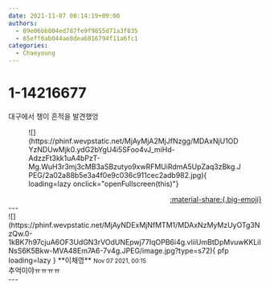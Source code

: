 ```yaml
---
date: 2021-11-07 00:14:19+09:00
authors:
  - 89e06bb804ed787fe9f9855d71a3f835
  - 65eff6ab044ae8dea6816794f11a6fc1
categories:
  - Chaeyoung
---
```


# 1-14216677

<div class="post-container" markdown="1">
<div class="content-container md-sidebar__scrollwrap" markdown="1">

대구에서 챙이 흔적을 발견했엉
<figure markdown="1">
![](https://phinf.wevpstatic.net/MjAyMjA2MjJfNzgg/MDAxNjU1ODYzNDUwMjk0.ydG2bYgU4i5SFoo4vJ_miHd-AdzzFt3kk1uA4bPzT-Mg.WuH3r3mj3cMB3aSBzutyo9xwRFMUiRdmA5UpZaq3zBkg.JPEG/2a02a88b5e3a4f0e9c036c911cec2adb982.jpg){ loading=lazy onclick="openFullscreen(this)"}
</figure>


</div>
</div>

<div style="text-align: right;" markdown="1">
<a href="https://weverse.io/fromis9/fanpost/1-14216677" style="text-align: right;">:material-share:{.big-emoji}</a>
</div>
---

<div class="comments-container md-sidebar__scrollwrap" markdown="1">
<div class="comment" markdown="1">
<div class='id-container' markdown="1">
![](https://phinf.wevpstatic.net/MjAyNDExMjNfMTM1/MDAxNzMyMzUyOTg3NzQw.0-1kBK7h97cjuA6OF3UdGN3rVOdUNEpwj77IqOPB6i4g.vliiUmBtDpMvuwKKLiINsS6K5Bkw-MVA48Em7A6-7v4g.JPEG/image.jpg?type=s72){ pfp loading=lazy }
**<span class="artist">이채영</span>** <small>Nov 07 2021, 00:15</small><br>
</div>
<div class='comment-body' markdown="1">
추억이야ㅠㅠㅠㅠ
</div>
</div>
</div>
---
